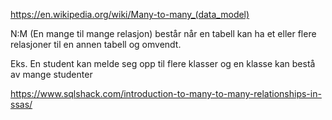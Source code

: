 https://en.wikipedia.org/wiki/Many-to-many_(data_model)

N:M (En mange til mange relasjon) består når en tabell kan ha et eller flere relasjoner til en annen tabell og omvendt.

Eks. En student kan melde seg opp til flere klasser og en klasse kan bestå av mange studenter


https://www.sqlshack.com/introduction-to-many-to-many-relationships-in-ssas/
